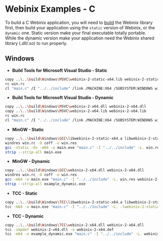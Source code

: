 
# Webinix Examples - C

To build a C Webinix application, you will need to [build](https://github.com/alifcommunity/webinix/tree/main/build) the Webinix library first, then build your application using the `static` version of Webinix, or the `dynamic` one. Static version make your final executable totally portable. While the dynamic version make your application need the Webinix shared library (*.dll/.so*) to run properly.

## Windows

- **Build Tools for Microsoft Visual Studio - Static**
```sh
copy ..\..\build\Windows\MSVC\webinix-2-static-x64.lib webinix-2-static-x64.lib
rc win.rc
cl "main.c" /I "../../include" /link /MACHINE:X64 /SUBSYSTEM:WINDOWS win.res webinix-2-static-x64.lib /OUT:main.exe
```

- **Build Tools for Microsoft Visual Studio - Dynamic**
```sh
copy ..\..\build\Windows\MSVC\webinix-2-x64.dll webinix-2-x64.dll
copy ..\..\build\Windows\MSVC\webinix-2-x64.lib webinix-2-x64.lib
rc win.rc
cl "main.c" /I "../../include" /link /MACHINE:X64 /SUBSYSTEM:WINDOWS win.res webinix-2-x64.lib /OUT:main.exe
```

- **MinGW - Static**
```sh
copy ..\..\build\Windows\GCC\libwebinix-2-static-x64.a libwebinix-2-static-x64.a
windres win.rc -O coff -o win.res
gcc -static -Os -m64 -o main.exe "main.c" -I "../../include" -L. win.res -lwebinix-2-static-x64 -lws2_32 -Wall -Wl,-subsystem=windows -luser32
strip --strip-all main.exe
```

- **MinGW - Dynamic**
```sh
copy ..\..\build\Windows\GCC\webinix-2-x64.dll webinix-2-x64.dll
windres win.rc -O coff -o win.res
gcc -m64 -o main.exe "main.c" -I "../../include" -L. win.res webinix-2-x64.dll -lws2_32 -Wall -Wl,-subsystem=windows -luser32
strip --strip-all example_dynamic.exe
```

- **TCC - Static**
```sh
copy ..\..\build\Windows\TCC\libwebinix-2-static-x64.a libwebinix-2-static-x64.a
tcc -m64 -o main.exe "main.c" -I "../../include" -L. -lwebinix-2-static-x64 -lws2_32 -Wall -Wl,-subsystem=windows -luser32
```

- **TCC - Dynamic**
```sh
copy ..\..\build\Windows\TCC\webinix-2-x64.dll webinix-2-x64.dll
tcc -impdef webinix-2-x64.dll -o webinix-2-x64.def
tcc -m64 -o example_dynamic.exe "main.c" -I "../../include" -L. webinix-2-x64.def -lws2_32 -Wall -Wl,-subsystem=windows -luser32
```
